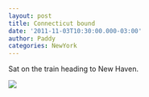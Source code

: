 ```yaml
--- 
layout: post 
title: Connecticut bound 
date: '2011-11-03T10:30:00.000-03:00' 
author: Paddy 
categories: NewYork
---
```



Sat on the train heading to New Haven.


![](https://lh6.ggpht.com/-ZRQgYsJ4C8U/TrMgRN3-DPI/AAAAAAAACRc/TbW1TQVVF80/IMAG0554.png)